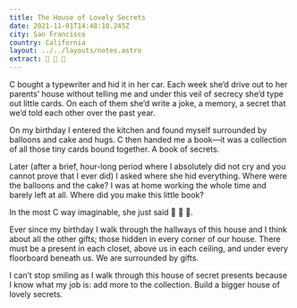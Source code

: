 ```yaml
---
title: The House of Lovely Secrets
date: 2021-11-01T14:48:10.245Z
city: San Francisco
country: California
layout: ../../layouts/notes.astro
extract: 👀 👀 👀
---
```

C bought a typewriter and hid it in her car. Each week she’d drive out to her parents’ house without telling me and under this veil of secrecy she’d type out little cards. On each of them she’d write a joke, a memory, a secret that we’d told each other over the past year.

On my birthday I entered the kitchen and found myself surrounded by balloons and cake and hugs. C then handed me a book—it was a collection of all those tiny cards bound together. A book of secrets.

Later (after a brief, hour-long period where I absolutely did not cry and you cannot prove that I ever did) I asked where she hid everything. Where were the balloons and the cake? I was at home working the whole time and barely left at all. Where did you make this little book? 

In the most C way imaginable, she just said 👀 👀 👀.

Ever since my birthday I walk through the hallways of this house and I think about all the other gifts; those hidden in every corner of our house. There must be a present in each closet, above us in each ceiling, and under every floorboard beneath us. We are surrounded by gifts.  

I can’t stop smiling as I walk through this house of secret presents because I know what my job is: add more to the collection. Build a bigger house of lovely secrets.